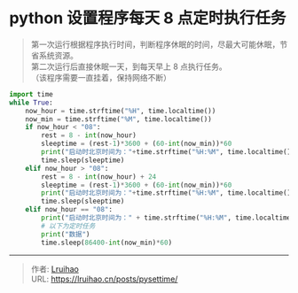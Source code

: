 # python 设置程序每天 8 点定时执行任务


> 第一次运行根据程序执行时间，判断程序休眠的时间，尽最大可能休眠，节省系统资源。  
> 第二次运行后直接休眠一天，到每天早上 8 点执行任务。  
> （该程序需要一直挂着，保持网络不断）  

<!--more-->

```python
import time
while True:
    now_hour = time.strftime("%H", time.localtime())
    now_min = time.strftime("%M", time.localtime())
    if now_hour < "08":
        rest = 8 - int(now_hour)
        sleeptime = (rest-1)*3600 + (60-int(now_min))*60
        print("启动时北京时间为："+time.strftime("%H:%M", time.localtime()),"\t 软件将在",rest-1,"小时",int((sleeptime-(rest-1)*3600)/60),"分钟后发送数据")
        time.sleep(sleeptime)
    elif now_hour > "08":
        rest = 8 - int(now_hour) + 24
        sleeptime = (rest-1)*3600 + (60-int(now_min))*60
        print("启动时北京时间为："+time.strftime("%H:%M", time.localtime()),"\t 软件将在",rest-1,"小时",int((sleeptime-(rest-1)*3600)/60),"分钟后发送数据")
        time.sleep(sleeptime)
    elif now_hour == "08":
        print("启动时北京时间为：" + time.strftime("%H:%M", time.localtime()), "\t 软件将在每天 8 点发送数据！")
        # 以下为定时任务
        print("数据")
        time.sleep(86400-int(now_min)*60)
```

---

> 作者: [Lruihao](https://github.com/Lruihao)  
> URL: https://lruihao.cn/posts/pysettime/  

